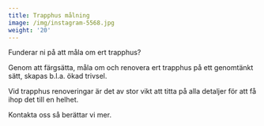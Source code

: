 ```yaml
---
title: Trapphus målning
image: /img/instagram-5568.jpg
weight: '20'
---
```

Funderar ni på att måla om ert trapphus?

Genom att färgsätta, måla om och renovera ert trapphus på ett genomtänkt sätt, skapas b.l.a. ökad trivsel.

Vid trapphus renoveringar är det av stor vikt att titta på alla detaljer för att få ihop det till en helhet.

Kontakta oss så berättar vi mer.

